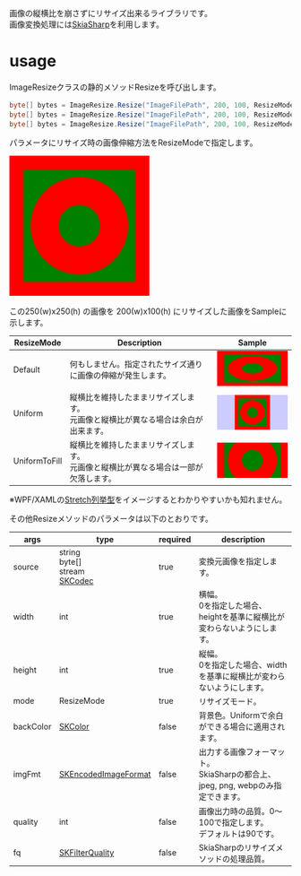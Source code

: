 画像の縦横比を崩さずにリサイズ出来るライブラリです。  
画像変換処理には[SkiaSharp](https://github.com/mono/SkiaSharp)を利用します。


# usage
ImageResizeクラスの静的メソッドResizeを呼び出します。

```C#
byte[] bytes = ImageResize.Resize("ImageFilePath", 200, 100, ResizeMode.Default);
byte[] bytes = ImageResize.Resize("ImageFilePath", 200, 100, ResizeMode.Uniform);
byte[] bytes = ImageResize.Resize("ImageFilePath", 200, 100, ResizeMode.UniformToFill);
```
パラメータにリサイズ時の画像伸縮方法をResizeModeで指定します。

![Original](https://raw.githubusercontent.com/ikst/Ikst.ImageResizeWithSkia/master/README/Original.png)

この250(w)x250(h) の画像を 200(w)x100(h) にリサイズした画像をSampleに示します。


|ResizeMode |Description|Sample
|---|---|---
|Default | 何もしません。指定されたサイズ通りに画像の伸縮が発生します。| ![Default](https://raw.githubusercontent.com/ikst/Ikst.ImageResizeWithSkia/master/README/Default.png)
|Uniform | 縦横比を維持したままリサイズします。<br>元画像と縦横比が異なる場合は余白が出来ます。| ![Uniform](https://raw.githubusercontent.com/ikst/Ikst.ImageResizeWithSkia/master/README/Uniform.png)
|UniformToFill | 縦横比を維持したままリサイズします。<br>元画像と縦横比が異なる場合は一部が欠落します。 | ![UniformToFill](https://raw.githubusercontent.com/ikst/Ikst.ImageResizeWithSkia/master/README/UniformToFill.png)


※WPF/XAMLの[Stretch列挙型](https://learn.microsoft.com/dotnet/api/system.windows.media.stretch?view=windowsdesktop-6.0)をイメージするとわかりやすいかも知れません。

その他Resizeメソッドのパラメータは以下のとおりです。

args|type|required|description
---|---|---|---
source | string<br>byte[]<br>stream<br>[SKCodec](https://learn.microsoft.com/en-us/dotnet/api/skiasharp.skcodec) |true| 変換元画像を指定します。
width | int |true|横幅。<br>0を指定した場合、heightを基準に縦横比が変わらないようにします。
height | int |true|縦幅。<br>0を指定した場合、widthを基準に縦横比が変わらないようにします。
mode | ResizeMode |true|リサイズモード。
backColor | [SKColor](https://learn.microsoft.com/en-us/dotnet/api/skiasharp.skcolor) |false|背景色。Uniformで余白ができる場合に適用されます。
imgFmt | [SKEncodedImageFormat](https://learn.microsoft.com/en-us/dotnet/api/skiasharp.skencodedimageformat) |false|出力する画像フォーマット。<br>SkiaSharpの都合上、jpeg, png, webpのみ指定できます。
quality | int |false|画像出力時の品質。0～100で指定します。<br>デフォルトは90です。
fq | [SKFilterQuality](https://learn.microsoft.com/ja-jp/dotnet/api/skiasharp.skfilterquality) |false|SkiaSharpのリサイズメソッドの処理品質。






